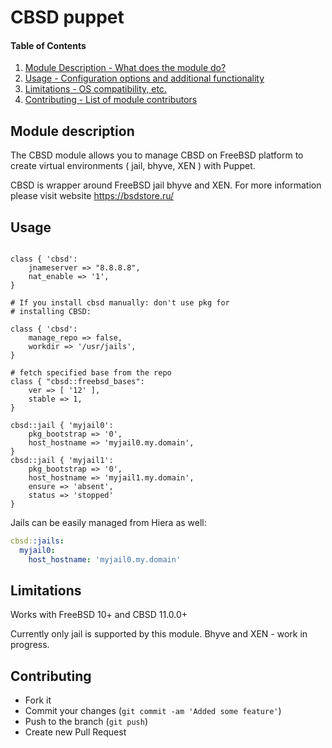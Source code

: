 # CBSD puppet

#### Table of Contents

1. [Module Description - What does the module do?](#module-description)
2. [Usage - Configuration options and additional functionality](#usage)
3. [Limitations - OS compatibility, etc.](#limitations)
4. [Contributing - List of module contributors](#contributing)

## Module description

The CBSD module allows you to manage CBSD on FreeBSD platform to create virtual environments ( jail, bhyve, XEN ) with Puppet.

CBSD is wrapper around FreeBSD jail bhyve and XEN. For more information please visit website https://bsdstore.ru/

## Usage

```Puppet

class { 'cbsd':
	jnameserver => "8.8.8.8",
	nat_enable => '1',
}

# If you install cbsd manually: don't use pkg for
# installing CBSD:

class { 'cbsd':
	manage_repo => false,
	workdir => '/usr/jails',
}

# fetch specified base from the repo
class { "cbsd::freebsd_bases":
	ver => [ '12' ],
	stable => 1,
}

cbsd::jail { 'myjail0':
	pkg_bootstrap => '0',
	host_hostname => 'myjail0.my.domain',
}
cbsd::jail { 'myjail1':
	pkg_bootstrap => '0',
	host_hostname => 'myjail1.my.domain',
	ensure => 'absent',
	status => 'stopped'
}

```

Jails can be easily managed from Hiera as well:
```YAML
cbsd::jails:
  myjail0:
    host_hostname: 'myjail0.my.domain'
```

## Limitations

Works with FreeBSD 10+ and CBSD 11.0.0+

Currently only jail is supported by this module. Bhyve and XEN - work in progress.

## Contributing

* Fork it
* Commit your changes (`git commit -am 'Added some feature'`)
* Push to the branch (`git push`)
* Create new Pull Request
